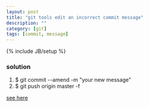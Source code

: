 ```yaml
---
layout: post
title: "git tools edit an incorrect commit message"
description: ""
category: [git]
tags: [commit, message]
---
```

{% include JB/setup %}

### solution

1. $ git commit --amend -m "your new message"
1. $ git push origin master -f

[see here](http://stackoverflow.com/questions/179123/edit-an-incorrect-commit-message-in-git)